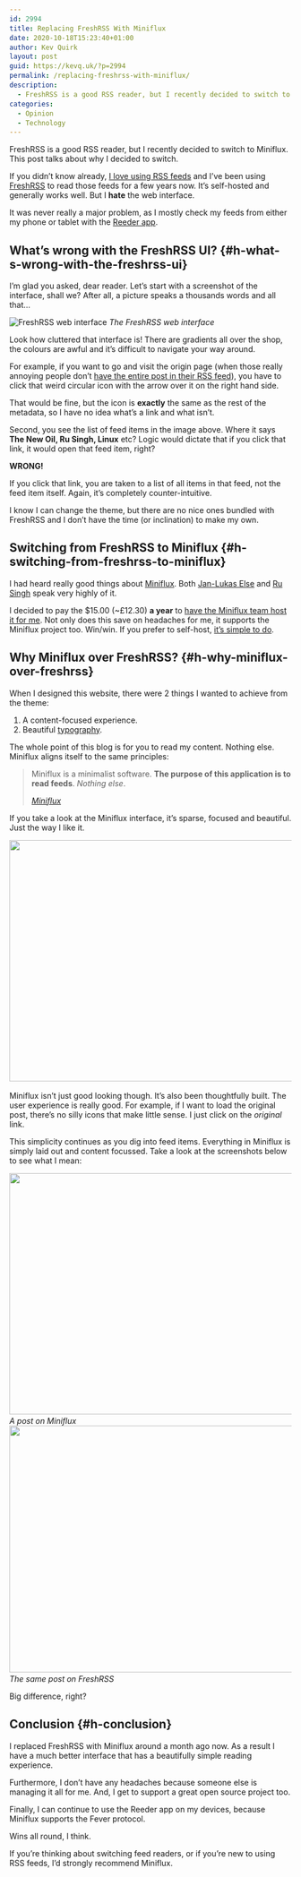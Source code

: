 ```yaml
---
id: 2994
title: Replacing FreshRSS With Miniflux
date: 2020-10-18T15:23:40+01:00
author: Kev Quirk
layout: post
guid: https://kevq.uk/?p=2994
permalink: /replacing-freshrss-with-miniflux/
description:
  - FreshRSS is a good RSS reader, but I recently decided to switch to Miniflux. This post talks about why I decided to switch.
categories:
  - Opinion
  - Technology
---
```

<p class="has-medium-font-size">
  FreshRSS is a good RSS reader, but I recently decided to switch to Miniflux. This post talks about why I decided to switch.
</p>

If you didn&#8217;t know already, <a href="https://kevq.uk/please-add-rss-support-to-your-site/" target="_blank" rel="noreferrer noopener">I love using RSS feeds</a> and I&#8217;ve been using <a href="https://www.freshrss.org/" target="_blank" rel="noreferrer noopener">FreshRSS</a> to read those feeds for a few years now. It&#8217;s self-hosted and generally works well. But I **hate** the web interface.

It was never really a major problem, as I mostly check my feeds from either my phone or tablet with the <a href="https://www.reederapp.com/" target="_blank" rel="noreferrer noopener">Reeder app</a>.

## What&#8217;s wrong with the FreshRSS UI? {#h-what-s-wrong-with-the-freshrss-ui}

I&#8217;m glad you asked, dear reader. Let&#8217;s start with a screenshot of the interface, shall we? After all, a picture speaks a thousands words and all that&#8230;

<img loading="lazy" width="1000" height="431" src="/assets/images/wp-images/2020/10/freshrss-ui.jpg" alt="FreshRSS web interface" class="wp-image-3069" srcset="/assets/images/wp-images/2020/10/freshrss-ui.jpg 1000w, /assets/images/wp-images/2020/10/freshrss-ui-300x129.jpg 300w, /assets/images/wp-images/2020/10/freshrss-ui-768x331.jpg 768w" sizes="(max-width: 1000px) 100vw, 1000px" /> *The FreshRSS web interface*

Look how cluttered that interface is! There are gradients all over the shop, the colours are awful and it&#8217;s difficult to navigate your way around.

For example, if you want to go and visit the origin page (when those really annoying people don&#8217;t <a href="https://kevq.uk/why-having-a-full-post-rss-feed-is-a-good-idea/" target="_blank" rel="noreferrer noopener">have the entire post in their RSS feed</a>), you have to click that weird circular icon with the arrow over it on the right hand side.

That would be fine, but the icon is **exactly** the same as the rest of the metadata, so I have no idea what&#8217;s a link and what isn&#8217;t.

Second, you see the list of feed items in the image above. Where it says **The New Oil, Ru Singh, Linux** etc? Logic would dictate that if you click that link, it would open that feed item, right?

**WRONG!**

If you click that link, you are taken to a list of all items in that feed, not the feed item itself. Again, it&#8217;s completely counter-intuitive.

I know I can change the theme, but there are no nice ones bundled with FreshRSS and I don&#8217;t have the time (or inclination) to make my own.

## Switching from FreshRSS to Miniflux {#h-switching-from-freshrss-to-miniflux}

I had heard really good things about <a rel="noreferrer noopener" href="https://miniflux.app/" target="_blank">Miniflux</a>. Both <a rel="noreferrer noopener" href="https://jlelse.blog/posts/miniflux/" target="_blank">Jan-Lukas Else</a> and <a rel="noreferrer noopener" href="https://rusingh.com/articles/2020/10/19/about-miniflux-feed-reader/" target="_blank">Ru Singh</a> speak very highly of it.

I decided to pay the $15.00 (~£12.30) **a year** to <a href="https://miniflux.app/hosting.html" target="_blank" rel="noreferrer noopener">have the Miniflux team host it for me</a>. Not only does this save on headaches for me, it supports the Miniflux project too. Win/win. If you prefer to self-host, <a href="https://miniflux.app/docs/installation.html" target="_blank" rel="noreferrer noopener">it&#8217;s simple to do</a>.

## Why Miniflux over FreshRSS? {#h-why-miniflux-over-freshrss}

When I designed this website, there were 2 things I wanted to achieve from the theme:

  1. A content-focused experience.
  2. Beautiful <a href="https://kevq.uk/whats-in-a-font-researching-website-typography/" target="_blank" rel="noreferrer noopener">typography</a>.

The whole point of this blog is for you to read my content. Nothing else. Miniflux aligns itself to the same principles:

<blockquote class="wp-block-quote">
  <p>
    Miniflux is a minimalist software. <strong>The purpose of this application is to read feeds</strong>. <em>Nothing else</em>.
  </p>

  <cite><a href="https://miniflux.app/opinionated.html" target="_blank" rel="noreferrer noopener">Miniflux</a></cite>
</blockquote>

If you take a look at the Miniflux interface, it&#8217;s sparse, focused and beautiful. Just the way I like it.

<img loading="lazy" width="1000" height="431" src="/assets/images/wp-images/2020/10/miniflux-ui.jpg" alt="" class="wp-image-3072" srcset="/assets/images/wp-images/2020/10/miniflux-ui.jpg 1000w, /assets/images/wp-images/2020/10/miniflux-ui-300x129.jpg 300w, /assets/images/wp-images/2020/10/miniflux-ui-768x331.jpg 768w" sizes="(max-width: 1000px) 100vw, 1000px" />  

Miniflux isn&#8217;t just good looking though. It&#8217;s also been thoughtfully built. The user experience is really good. For example, if I want to load the original post, there&#8217;s no silly icons that make little sense. I just click on the _original_ link.

This simplicity continues as you dig into feed items. Everything in Miniflux is simply laid out and content focussed. Take a look at the screenshots below to see what I mean:

<img loading="lazy" width="1000" height="431" src="/assets/images/wp-images/2020/10/new-oil-post-miniflux.jpg" alt="" class="wp-image-3073" srcset="/assets/images/wp-images/2020/10/new-oil-post-miniflux.jpg 1000w, /assets/images/wp-images/2020/10/new-oil-post-miniflux-300x129.jpg 300w, /assets/images/wp-images/2020/10/new-oil-post-miniflux-768x331.jpg 768w" sizes="(max-width: 1000px) 100vw, 1000px" /> *A post on Miniflux* <img loading="lazy" width="1024" height="441" src="/assets/images/wp-images/2020/10/new-oil-post-freshrss-1024x441.jpg" alt="" class="wp-image-3074" srcset="/assets/images/wp-images/2020/10/new-oil-post-freshrss-1024x441.jpg 1024w, /assets/images/wp-images/2020/10/new-oil-post-freshrss-300x129.jpg 300w, /assets/images/wp-images/2020/10/new-oil-post-freshrss-768x331.jpg 768w, /assets/images/wp-images/2020/10/new-oil-post-freshrss.jpg 1188w" sizes="(max-width: 1024px) 100vw, 1024px" />*The same post on FreshRSS*

Big difference, right?

## Conclusion {#h-conclusion}

I replaced FreshRSS with Miniflux around a month ago now. As a result I have a much better interface that has a beautifully simple reading experience.

Furthermore, I don&#8217;t have any headaches because someone else is managing it all for me. And, I get to support a great open source project too.

Finally, I can continue to use the Reeder app on my devices, because Miniflux supports the Fever protocol.

Wins all round, I think.

If you&#8217;re thinking about switching feed readers, or if you&#8217;re new to using RSS feeds, I&#8217;d strongly recommend Miniflux.
